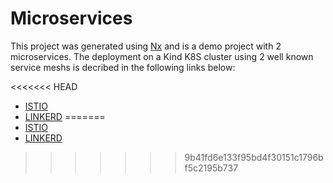 # Microservices

This project was generated using [Nx](https://nx.dev) and is a demo project with 2 microservices.
The deployment on a Kind K8S cluster using 2 well known service meshs is decribed in the following links below:

<<<<<<< HEAD
- [ISTIO](./docs/ISTIO.md)
- [LINKERD](./docs/LINKERD.md)
=======
- [ISTIO](./docs/DOCKER.md)
- [LINKERD](./docs/DOCKER.md)
>>>>>>> 9b41fd6e133f95bd4f30151c1796bf5c2195b737
